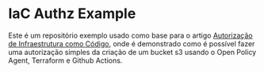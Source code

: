 # IaC Authz Example

Este é um repositório exemplo usado como base para o artigo [Autorização de Infraestrutura como Código](#), onde é demonstrado como é possível fazer uma autorização simples da criação de um bucket s3 usando o Open Policy Agent, Terraform e Github Actions.
